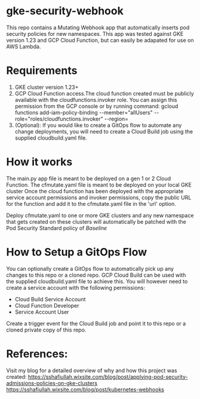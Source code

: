 # gke-security-webhook
This repo contains a Mutating Webhook app that automatically inserts pod security policies for new namespaces. 
This app was tested against GKE version 1.23 and GCP Cloud Function, but can easily be adapated for use on AWS Lambda.

# Requirements
1) GKE cluster version 1.23+
2) GCP Cloud Function access.The cloud function created must be publicly available with the cloudfunctions.invoker role. 
   You can assign this permission from the GCP console or by running command:
   gcloud functions add-iam-policy-binding <FUNCTION NAME> --member="allUsers" --role="roles/cloudfunctions.invoker" --region=<REGION>
3) (Optional): If you would like to create a GitOps flow to automate any change deployments, you will need to create a Cloud Build job using the supplied cloudbuild.yaml file. 

# How it works

The main.py app file is meant to be deployed on a gen 1 or 2 Cloud Function. The cfmutate.yaml file is meant to be deployed on your local GKE cluster
Once the cloud function has been deployed with the appropriate service account permissions and invoker permissions, copy the public URL for the function and add it to the cfmutate.yaml file in the 'url' option.

Deploy cfmutate.yaml to one or more GKE clusters and any new namespace that gets created on these clusters will automatically be patched with the Pod Security Standard policy of *Baseline*

# How to Setup a GitOps Flow 

You can optionally create a GitOps flow to automatically pick up any changes to this repo or a cloned repo. GCP Cloud Build can be used with the supplied cloudbuild.yaml file to achieve this. You will however need to create a service account with the following permissions:

   - Cloud Build Service Account
   - Cloud Function Developer
   - Service Account User
   
Create a trigger event for the Cloud Build job and point it to this repo or a cloned private copy of this repo. 

# References:
Visit my blog for a detailed overview of why and how this project was created: 
https://sshafiullah.wixsite.com/blog/post/applying-pod-security-admissions-policies-on-gke-clusters
https://sshafiullah.wixsite.com/blog/post/kubernetes-webhooks
